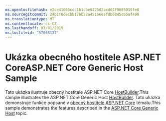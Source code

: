 ```yaml
---
ms.openlocfilehash: e2ce41665ccc1b1cbe9425d2acd04f9805919fe0
ms.sourcegitcommit: 24b1f6decbb17bb22a45166e5fdb0845c65af498
ms.translationtype: MT
ms.contentlocale: cs-CZ
ms.lasthandoff: 03/01/2019
ms.locfileid: "57068137"
---
```

# <a name="aspnet-core-generic-host-sample"></a><span data-ttu-id="dcd07-101">Ukázka obecného hostitele ASP.NET Core</span><span class="sxs-lookup"><span data-stu-id="dcd07-101">ASP.NET Core Generic Host Sample</span></span>

<span data-ttu-id="dcd07-102">Tato ukázka ilustruje obecný hostitele ASP.NET Core [HostBuilder](https://docs.microsoft.com/dotnet/api/microsoft.extensions.hosting.ihostedservice).</span><span class="sxs-lookup"><span data-stu-id="dcd07-102">This sample illustrates the ASP.NET Core Generic Host [HostBuilder](https://docs.microsoft.com/dotnet/api/microsoft.extensions.hosting.ihostedservice).</span></span> <span data-ttu-id="dcd07-103">Tato ukázka demonstruje funkce popsané v [obecný hostitele ASP.NET Core](https://docs.microsoft.com/aspnet/core/fundamentals/host/generic-host) tématu.</span><span class="sxs-lookup"><span data-stu-id="dcd07-103">This sample demonstrates the features described in the [ASP.NET Core Generic Host](https://docs.microsoft.com/aspnet/core/fundamentals/host/generic-host) topic.</span></span>
